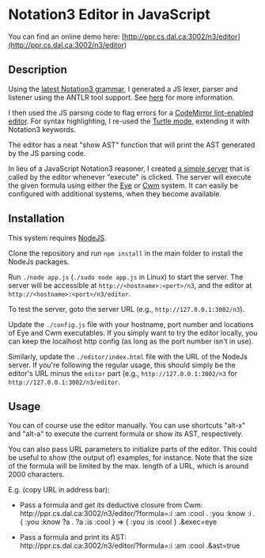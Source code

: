 # Notation3 Editor in JavaScript

You can find an online demo here: [http://ppr.cs.dal.ca:3002/n3/editor](http://ppr.cs.dal.ca:3002/n3/editor)

## Description

Using the [latest Notation3 grammar](https://github.com/w3c/N3/blob/master/grammar/README.md), 
I generated a JS lexer, parser and listener using the ANTLR tool support. 
See [here](https://github.com/w3c/N3/blob/master/grammar/README.md#creating-the-js-parser) for more information.

I then used the JS parsing code to flag errors for a [CodeMirror lint-enabled editor](https://codemirror.net/demo/lint.html). 
For syntax highlighting, I re-used the [Turtle mode](https://codemirror.net/mode/turtle/index.html),
extending it with Notation3 keywords. 

The editor has a neat "show AST" function that will print the AST generated by the JS parsing code.

In lieu of a JavaScript Notation3 reasoner, 
I created [a simple server](https://github.com/william-vw/n3-editor-js/blob/master/app.js)
that is called by the editor whenever "execute" is clicked. The server will execute the given formula using 
either the [Eye](https://github.com/josd/eye) or [Cwm](https://www.w3.org/2000/10/swap/doc/cwm.html) system. 
It can easily be configured with additional systems, when they become available.

## Installation

This system requires [NodeJS](https://nodejs.org/en/).

Clone the repository and run `npm install` in the main folder to install the NodeJs packages.

Run `./node app.js` (`./sudo node app.js` in Linux) to start the server. 
The server will be accessible at `http://<hostname>:<port>/n3`, and the editor at `http://<hostname>:<port>/n3/editor`.

To test the server, goto the server URL (e.g., `http://127.0.0.1:3002/n3`).

Update the `./config.js` file with your hostname, port number and locations of Eye and Cwm executables.
If you simply want to try the editor locally, you can keep the localhost http config (as long as the port number isn't in use).

Similarly, update the `./editor/index.html` file with the URL of the NodeJs server. If you're following the regular usage, this should simply be the editor's URL minus the `editor` part (e.g., `http://127.0.0.1:3002/n3` for `http://127.0.0.1:3002/n3/editor`.

## Usage

You can of course use the editor manually. You can use shortcuts "alt-x" and "alt-a" to execute the current formula or show its AST, respectively.

You can also pass URL parameters to initialize parts of the editor. This could be useful to show (the output of) examples, for instance. Note that the size of the formula will be limited by the max. length of a URL, which is around 2000 characters.

E.g. (copy URL in address bar):
- Pass a formula and get its deductive closure from Cwm:  
ht<span>tp://</span>ppr.cs.dal.ca:3002/n3/editor/?formula=:i :am :cool . :you :know :i . { :you :know ?a . ?a :is :cool } => { :you :is :cool } .&exec=eye

- Pass a formula and print its AST:  
ht<span>tp://</span>ppr.cs.dal.ca:3002/n3/editor/?formula=:i :am :cool .&ast=true
